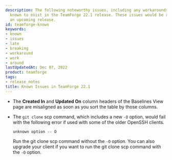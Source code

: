 ```yaml
---
description: The following noteworthy issues, including any workarounds we may have, are
  known to exist in the TeamForge 22.1 release. These issues would be resolved in
  an upcoming release.
id: teamforge-known
keywords:
- known
- issues
- late
- breaking
- workaround
- work
- around
lastUpdatedAt: Dec 07, 2022
product: teamforge
tags:
- release_notes
title: Known Issues in TeamForge 22.1
---
```


<!-- artf421451 : Misalignment of Created In and Updated On columns on sorting -->
* The **Created In** and **Updated On** column headers of the Baselines View page are misaligned as soon as you sort the table by those columns.
<!-- https://forge.collab.net/sf/go/artf422083 -->
* The `git clone` scp command, which includes a new `-O` option, would fail with the following error if used with some of the older OpenSSH clients. 
  
  `unknown option -- O`

  Run the git clone scp command without the `-O` option. You can also upgrade your client if you want to run the git clone scp command with the `-O` option.
